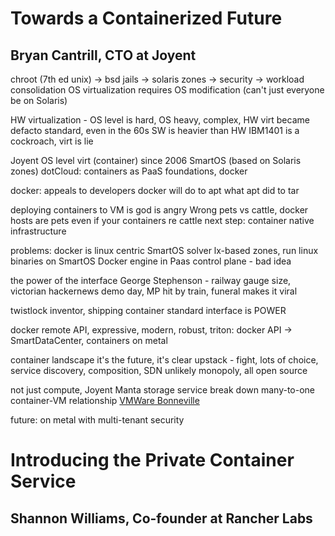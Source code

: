 # Towards a Containerized Future
## Bryan Cantrill, CTO at Joyent

chroot (7th ed unix) -> bsd jails -> solaris zones
 -> security -> workload consolidation
OS virtualization requires OS modification (can't just everyone be on Solaris)

HW virtualization - OS level is hard, OS heavy, complex, HW virt became defacto standard, even in the 60s SW is heavier than HW
IBM1401 is a cockroach, virt is lie

Joyent OS level virt (container) since 2006
SmartOS (based on Solaris zones)
dotCloud: containers as PaaS foundations, docker

docker: appeals to developers
docker will do to apt what apt did to tar

deploying containers to VM is god is angry Wrong
pets vs cattle, docker hosts are pets even if your containers re cattle
next step: container native infrastructure

problems:
docker is linux centric
SmartOS solver lx-based zones, run linux binaries on SmartOS
Docker engine in Paas control plane - bad idea

the power of the interface
George Stephenson - railway gauge size, victorian hackernews
demo day, MP hit by train, funeral makes it viral

twistlock inventor, shipping container
standard interface is POWER

docker remote API, expressive, modern, robust,
triton: docker API -> SmartDataCenter, containers on metal

container landscape
it's the future, it's clear
upstack - fight, lots of choice, service discovery, composition, SDN
unlikely monopoly, all open source

not just compute, Joyent Manta storage service
break down many-to-one container-VM relationship
[VMWare Bonneville](https://blogs.vmware.com/cloudnative/introducing-project-bonneville/)

future:
on metal with multi-tenant security

# Introducing the Private Container Service
## Shannon Williams, Co-founder at Rancher Labs
